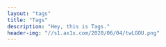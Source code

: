 ```yaml
---
layout: "tags"
title: "Tags"
description: "Hey, this is Tags."
header-img: "//s1.ax1x.com/2020/06/04/twLGOU.png"
---
```

